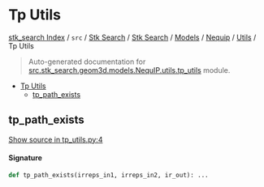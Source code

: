 # Tp Utils

[stk_search Index](../../../../../../README.md#stk_search-index) / `src` / [Stk Search](../../../../index.md#stk-search) / [Stk Search](../../../../index.md#stk-search) / [Models](../../index.md#models) / [Nequip](../index.md#nequip) / [Utils](./index.md#utils) / Tp Utils

> Auto-generated documentation for [src.stk_search.geom3d.models.NequIP.utils.tp_utils](https://github.com/mohammedazzouzi15/STK_search/blob/main/src/stk_search/geom3d/models/NequIP/utils/tp_utils.py) module.

- [Tp Utils](#tp-utils)
  - [tp_path_exists](#tp_path_exists)

## tp_path_exists

[Show source in tp_utils.py:4](https://github.com/mohammedazzouzi15/STK_search/blob/main/src/stk_search/geom3d/models/NequIP/utils/tp_utils.py#L4)

#### Signature

```python
def tp_path_exists(irreps_in1, irreps_in2, ir_out): ...
```